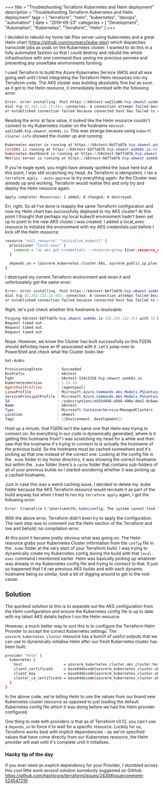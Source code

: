 +++
title = "Troubleshooting Terraform Kubernetes and Helm deployment"
description = "Troubleshooting Terraform Kubernetes and Helm deployment"
tags = [
    "terraform",
    "helm",
    "kubernetes",
    "devops",
    "automation"
]
date = "2019-09-23"
categories = [
    "Development",
    "Automation",
    "Kubernetes",
    "Terraform",
    "Helm"
]
+++

I decided to rebuild my home lab Plex server using Kubernetes and a great Helm chart (https://github.com/munnerz/kube-plex) which
dispatches transcode jobs as pods on the Kubernetes cluster. I wanted to do this in a fully automated fashion so that I could
destroy and rebuild the whole infrastructure with one command thus saving me precious pennies and preventing any snowflake environments
forming.

I used Terraform to build the Azure Kubernetes Service (AKS) and all was going well until I tried integrating the Terraform
Helm resources into my Terraform code. The AKS cluster was building absolutely fine but as soon as it got to the Helm resource,
it immediately bombed with the following error:

```powershell
Error: error installing: Post https://k8stest-aa211a06.hcp.ukwest.azmk8s.io:443/apis/extensions/v1beta1/namespaces/kube-system/deployments: 
dial tcp 92.242.132.15:443: connectex: A connection attempt failed because the connected party did not properly respond after a period of time,
or established connection failed because connected host has failed to respond.
```

Reading the error at face value, it looked like the Helm resource couldn't connect to my Kubernetes cluster on the hostname `k8stest-aa211a06.hcp.ukwest.azmk8s.io`.
This was strange because using `kubectl cluster-info` showed the cluster up and running:

```powershell
Kubernetes master is running at https://k8stest-bbf7a87b.hcp.ukwest.azmk8s.io:443
CoreDNS is running at https://k8stest-bbf7a87b.hcp.ukwest.azmk8s.io:443/api/v1/namespaces/kube-system/services/kube-dns:dns/proxy
kubernetes-dashboard is running at https://k8stest-bbf7a87b.hcp.ukwest.azmk8s.io:443/api/v1/namespaces/kube-system/services/kubernetes-dashboard/proxy
Metrics-server is running at https://k8stest-bbf7a87b.hcp.ukwest.azmk8s.io:443/api/v1/namespaces/kube-system/services/https:metrics-server:/proxy
```

If you're eagle eyed, you might have already spotted the issue here but at this point, I was still scratching my head.
As Terraform is idempotent, I ran a `terraform apply --auto-approve` to try everything again. As the Cluster was already up and working,
Terraform would realise this and only try and deploy the Helm resource again:

`Apply complete! Resources: 1 added, 0 changed, 0 destroyed.`

Err, right. So all I've done is reapply the same Terraform configuration and now my Helm chart has successfully deployed to my AKS cluster?
At this point I thought that perhaps my local kubectl environment hadn't been set up to point to the new AKS cluster I was created. I added
a local_exec resource to initialise the environment with my AKS credentials just before I kick off the Helm resource:

```bash
resource "null_resource" "initialise_kubectl" {
  provisioner "local-exec" {
    command = "az aks get-credentials --resource-group ${var.resource_group_name} --name ${var.cluster_name} --overwrite-existing"
  }

  depends_on = [azurerm_kubernetes_cluster.k8s, azurerm_public_ip.plex_publicip]
}
```

I destroyed my current Terraform environment and reran it and unfortunately got the same error:

```powershell
Error: error installing: Post https://k8stest-bbf7a87b.hcp.ukwest.azmk8s.io:443/apis/extensions/v1beta1/namespaces/kube-system/deployments: 
dial tcp 92.242.132.15:443: connectex: A connection attempt failed because the connected party did not properly respond after a period of time,
or established connection failed because connected host has failed to respond.
```

Right, let's just check whether this hostname is resolvable:

```powershell
Pinging k8stest-bbf7a87b.hcp.ukwest.azmk8s.io [92.242.132.15] with 32 bytes of data:
Request timed out.
Request timed out.
Request timed out.
```

Nope. However, we know the Cluster has built successfully so this FQDN should definitely have an IP associated with it.
Let's jump over to PowerShell and check what the Cluster looks like:

```powershell
Get-AzAks

ProvisioningState       : Succeeded
DnsPrefix               : k8stest
Fqdn                    : k8stest-134c5320.hcp.ukwest.azmk8s.io
KubernetesVersion       : 1.13.10
AgentPoolProfiles       : {agentpool}
LinuxProfile            : Microsoft.Azure.Commands.Aks.Models.PSContainerServiceLinuxProfile
ServicePrincipalProfile : Microsoft.Azure.Commands.Aks.Models.PSContainerServiceServicePrincipalProfile
Id                      : /subscriptions/ed31d49b-a568-490a-8ee2-0cbaec65bc9b/resourcegroups/azure-k8stest/providers/Microsoft.ContainerService/managedClusters/k8stest
Name                    : k8stest
Type                    : Microsoft.ContainerService/ManagedClusters
Location                : ukwest
Tags                    : {[Environment, Development]}
```

Hold up a minute, that FQDN isn't the same one that Helm was trying to connect on. As everything
in our code is dynamically generated, where is it getting this hostname from? I was scratching my head for a while
and then saw that the hostname it's trying to connect to is actually the hostname of the previous build. So the hostname
must be cached somewhere and it's picking up that one instead of the correct one. Looking at the config file in the `.kube` folder in
my home directory, it was showing the correct hostname but within the `.kube` folder there's a `cache` folder that contains sub-folders
of all of your previous builds so I started wondering whether it was picking up a cached hostname.

Just in case this was a weird caching issue, I decided to delete my .kube folder because the AKS Terraform resource would recreate it as part of the build anyway but when
I tried to run my `terraform apply` again, I got the following error:

```powershell
Error: CreateFile C:\Users\matth\.kube\config: The system cannot find the path specified.
```

With the above error, Terraform didn't even try to apply the configuration. The next step was to comment out the Helm section of
the Terraform and low and behold; no compilation error.

At this point it became pretty obvious what was going on. The Helm resource grabs your Kubernetes Cluster information from the `config` file in the `.kube` folder
at the very start of your Terraform build. I was trying to dynamically create my Kubernetes config during the build
with that `local-exec` command I mentioned earlier. Helm was basically picking up whatever was already in my Kubernetes config file
and trying to connect to that. It just so happened that I'd ran previous AKS builds and with each dynamic hostname being so similar,
took a bit of digging around to get to the root cause.

## Solution

The quickest solution to this is to separate out the AKS configuration from the Helm configuration and ensure the Kubernetes config file
is up to date with my latest AKS details *before* I run the Helm resource.

However, a much better way to sort this is to configure the Terraform Helm Provider to accept the correct Kubernetes settings. The
`azurerm_kubernetes_cluster` resource has a bunch of useful outputs that we can use to dynamically initialise Helm after our fresh Kubernetes
cluster has been built:

```bash
provider "helm" {
  kubernetes {
    host                   = azurerm_kubernetes_cluster.aks_cluster.host
    client_certificate     = base64decode(azurerm_kubernetes_cluster.aks_cluster.client_certificate)
    client_key             = base64decode(azurerm_kubernetes_cluster.aks_cluster.client_key)
    cluster_ca_certificate = base64decode(azurerm_kubernetes_cluster.aks_cluster.cluster_ca_certificate)
  }
}
```

In the above code, we're telling Helm to use the values from our brand new Kubernetes cluster resource as opposed to just loading
the default Kubernetes config file which it was doing before we had the Helm provider configured.

One thing to note with providers is that as of Terraform v0.12, you can't use a `depends_on` to force it to wait for a
specific resource. Luckily for us, Terraform works best with implicit dependencies - as we've specified values that have come
directly from our Kubernetes resource, the Helm provider will wait until it's complete until it initialises.

### Hacky tip of the day

If you ever need an explicit dependency for your Provider, I stumbled across this cool little work-around solution somebody
suggested on GitHub: https://github.com/hashicorp/terraform/issues/2430#issuecomment-524547219 
